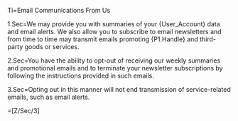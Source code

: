 Ti=Email Communications From Us

1.Sec=We may provide you with summaries of your {User_Account} data and email alerts. We also allow you to subscribe to email newsletters and from time to time may transmit emails promoting {P1.Handle} and third-party goods or services.

2.Sec=You have the ability to opt-out of receiving our weekly summaries and promotional emails and to terminate your newsletter subscriptions by following the instructions provided in such emails.

3.Sec=Opting out in this manner will not end transmission of service-related emails, such as email alerts.

=[Z/Sec/3]
